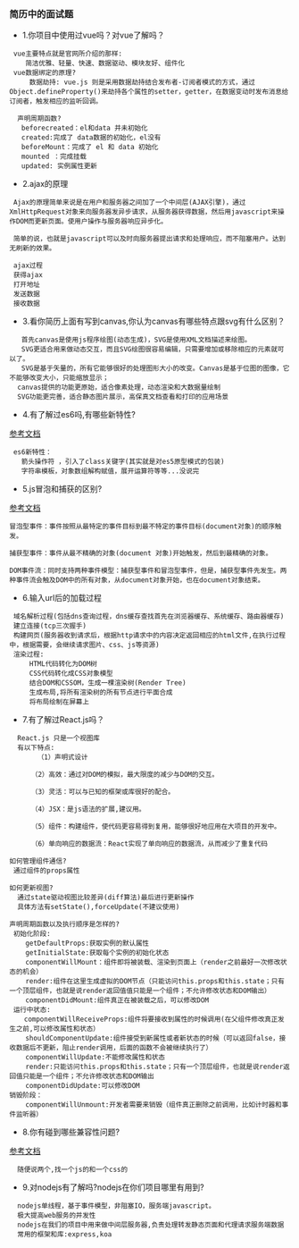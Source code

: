 ### 简历中的面试题


- 1.你项目中使用过vue吗？对vue了解吗？

```
 vue主要特点就是官网所介绍的那样:
    简洁优雅、轻量、快速、数据驱动、模块友好、组件化
 vue数据绑定的原理?
     数据劫持: vue.js 则是采用数据劫持结合发布者-订阅者模式的方式，通过Object.defineProperty()来劫持各个属性的setter，getter，在数据变动时发布消息给订阅者，触发相应的监听回调。

  声明周期函数?
   beforecreated：el和data 并未初始化
   created:完成了 data数据的初始化，el没有
   beforeMount：完成了 el 和 data 初始化
   mounted ：完成挂载
   updated: 实例属性更新
```

- 2.ajax的原理

```
 Ajax的原理简单来说是在用户和服务器之间加了一个中间层(AJAX引擎)，通过XmlHttpRequest对象来向服务器发异步请求，从服务器获得数据，然后用javascript来操作DOM而更新页面。使用户操作与服务器响应异步化。

 简单的说，也就是javascript可以及时向服务器提出请求和处理响应，而不阻塞用户。达到无刷新的效果。

 ajax过程
 获得ajax
 打开地址
 发送数据
 接收数据

```

- 3.看你简历上面有写到canvas,你认为canvas有哪些特点跟svg有什么区别？

```
   首先canvas是使用js程序绘图(动态生成)，SVG是使用XML文档描述来绘图。
   SVG更适合用来做动态交互，而且SVG绘图很容易编辑，只需要增加或移除相应的元素就可以了。
   SVG是基于矢量的，所有它能够很好的处理图形大小的改变。Canvas是基于位图的图像，它不能够改变大小，只能缩放显示；
  canvas提供的功能更原始，适合像素处理，动态渲染和大数据量绘制
  SVG功能更完善，适合静态图片展示，高保真文档查看和打印的应用场景

```

- 4.有了解过es6吗,有哪些新特性?

[参考文档](http://es6.ruanyifeng.com/)

```
 es6新特性：
   箭头操作符 ，引入了class关键字(其实就是对es5原型模式的包装)
   字符串模板，对象数组解构赋值，展开运算符等等...没说完
```

- 5.js冒泡和捕获的区别?

[参考文档](http://www.jb51.net/article/42492.htm)

```
冒泡型事件：事件按照从最特定的事件目标到最不特定的事件目标(document对象)的顺序触发。

捕获型事件：事件从最不精确的对象(document 对象)开始触发，然后到最精确的对象。

DOM事件流：同时支持两种事件模型：捕获型事件和冒泡型事件，但是，捕获型事件先发生。两种事件流会触及DOM中的所有对象，从document对象开始，也在document对象结束。

```

- 6.输入url后的加载过程

```
 域名解析过程(包括dns查询过程，dns缓存查找首先在浏览器缓存、系统缓存、路由器缓存)
 建立连接(tcp三次握手)
 构建网页(服务器收到请求后，根据http请求中的内容决定返回相应的html文件,在执行过程中，根据需要，会继续请求图片、css、js等资源)
 渲染过程:
     HTML代码转化为DOM树
     CSS代码转化成CSS对象模型
     结合DOM和CSSOM，生成一棵渲染树(Render Tree)
     生成布局,将所有渲染树的所有节点进行平面合成
     将布局绘制在屏幕上
```

- 7.有了解过React.js吗？

```
  React.js 只是一个视图库
  有以下特点:
       （1）声明式设计

   　　（2）高效：通过对DOM的模拟，最大限度的减少与DOM的交互。

   　　（3）灵活：可以与已知的框架或库很好的配合。

   　　（4）JSX：是js语法的扩展,建议用。

   　　（5）组件：构建组件，使代码更容易得到复用，能够很好地应用在大项目的开发中。

   　　（6）单向响应的数据流：React实现了单向响应的数据流，从而减少了重复代码

如何管理组件通信?
 通过组件的props属性

如何更新视图?
  通过state驱动视图比较差异(diff算法)最后进行更新操作
  具体方法有setState(),forceUpdate(不建议使用)

声明周期函数以及执行顺序是怎样的?
 初始化阶段:
    getDefaultProps:获取实例的默认属性
    getInitialState:获取每个实例的初始化状态
    componentWillMount：组件即将被装载、渲染到页面上（render之前最好一次修改状态的机会）
    render:组件在这里生成虚拟的DOM节点（只能访问this.props和this.state；只有一个顶层组件，也就是说render返回值值只能是一个组件；不允许修改状态和DOM输出）
    componentDidMount:组件真正在被装载之后，可以修改DOM
 运行中状态:
  　componentWillReceiveProps:组件将要接收到属性的时候调用(在父组件修改真正发生之前,可以修改属性和状态）
    shouldComponentUpdate:组件接受到新属性或者新状态的时候（可以返回false，接收数据后不更新，阻止render调用，后面的函数不会被继续执行了）
    componentWillUpdate:不能修改属性和状态
    render:只能访问this.props和this.state；只有一个顶层组件，也就是说render返回值只能是一个组件；不允许修改状态和DOM输出
    componentDidUpdate:可以修改DOM
销毁阶段：
    componentWillUnmount:开发者需要来销毁（组件真正删除之前调用，比如计时器和事件监听器）
```

- 8.你有碰到哪些兼容性问题?

[参考文档](http://www.jianshu.com/p/55dfe7017b05)

```
  随便说两个,找一个js的和一个css的
```

- 9.对nodejs有了解吗?nodejs在你们项目哪里有用到?

```
  nodejs单线程，基于事件模型，非阻塞IO，服务端javascript。
  极大提高web服务的并发性
  nodejs在我们的项目中用来做中间层服务器,负责处理转发静态页面和代理请求服务端数据
  常用的框架和库:express,koa

```